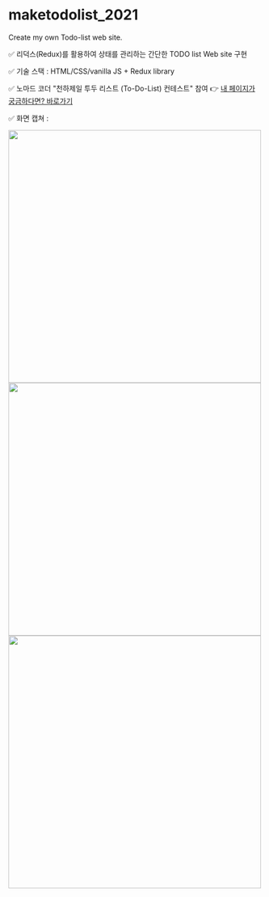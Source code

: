 # maketodolist_2021
Create my own Todo-list web site.

✅ 리덕스(Redux)를 활용하여 상태를 관리하는 간단한 TODO list Web site 구현

✅ 기술 스택 : HTML/CSS/vanilla JS + Redux library

✅ 노마드 코더 "천하제일 투두 리스트 (To-Do-List) 컨테스트" 참여 👉 [내 페이지가 궁금하다면? 바로가기](https://nomadcoders.co/community/thread/238)

✅ 화면 캡쳐 : 

<img src="https://user-images.githubusercontent.com/49034615/107118907-4d530880-68c7-11eb-9d97-c40010d9378b.png" width="500px">
<img src="https://user-images.githubusercontent.com/49034615/107118909-517f2600-68c7-11eb-8604-db63df8ce0f5.png" width="500px">
<img src="https://user-images.githubusercontent.com/49034615/107118910-52b05300-68c7-11eb-81cc-427af0995caa.png" width="500px">

